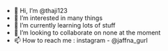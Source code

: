 - 👋 Hi, I’m @thaji123
- 👀 I’m interested in many things
- 🌱 I’m currently learning lots of stuff
- 💞️ I’m looking to collaborate on none at the moment
- 📫 How to reach me : instagram - @jaffna_gurl

<!---
thaji123/thaji123 is a ✨ special ✨ repository because its `README.md` (this file) appears on your GitHub profile.
You can click the Preview link to take a look at your changes.
--->
